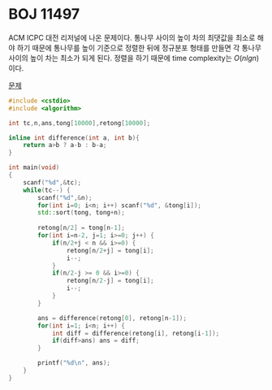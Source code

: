 # BOJ 11497

ACM ICPC 대전 리저널에 나온 문제이다. 통나무 사이의 높이 차의 최댓값을 최소로 해야 하기 때문에 통나무를 높이 기준으로 정렬한 뒤에 정규분포 형태를 만들면 각 통나무 사이의 높이 차는 최소가 되게 된다. 정렬을 하기 때문에 time complexity는 $O(nlgn)$이다.

[문제](https://www.acmicpc.net/problem/11497)

```c++
#include <cstdio>
#include <algorithm>

int tc,n,ans,tong[10000],retong[10000];

inline int difference(int a, int b){
    return a>b ? a-b : b-a;
}

int main(void)
{
    scanf("%d",&tc);
    while(tc--) {
        scanf("%d",&n);
        for(int i=0; i<n; i++) scanf("%d", &tong[i]);
        std::sort(tong, tong+n);
        
        retong[n/2] = tong[n-1];
        for(int i=n-2, j=1; i>=0; j++) {
            if(n/2+j < n && i>=0) {
                retong[n/2+j] = tong[i];
                i--;
            }
            if(n/2-j >= 0 && i>=0) {
                retong[n/2-j] = tong[i];
                i--;
            }
        }

        ans = difference(retong[0], retong[n-1]);
        for(int i=1; i<n; i++) {
            int diff = difference(retong[i], retong[i-1]);
            if(diff>ans) ans = diff; 
        }

        printf("%d\n", ans);
    }
}
```

